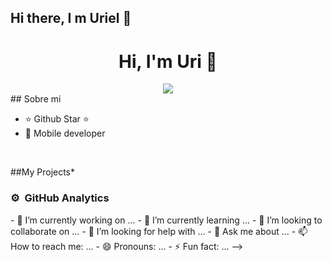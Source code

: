 ## Hi there, I m Uriel  👋

<div align="center">
  <h1>Hi, I'm Uri 👋</h1>
  <img src="https://i.imgur.com/gmhsTUw.jpg">
</div>
## Sobre mi

- ⭐ Github Star ⭐ 
- 📲 Mobile developer
<br>

##My Projects*



### ⚙️ &nbsp;GitHub Analytics

<p align="center">

</p>
- 🔭 I’m currently working on ...
- 🌱 I’m currently learning ...
- 👯 I’m looking to collaborate on ...
- 🤔 I’m looking for help with ...
- 💬 Ask me about ...
- 📫 How to reach me: ...
- 😄 Pronouns: ...
- ⚡ Fun fact: ...
-->
